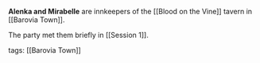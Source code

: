 **Alenka and Mirabelle** are innkeepers of the [[Blood on the Vine]] tavern in [[Barovia Town]].

The party met them briefly in [[Session 1]].

tags: [[Barovia Town]]